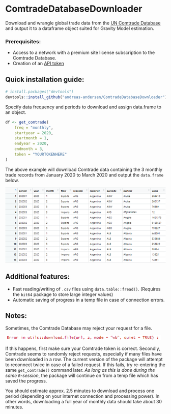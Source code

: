 # ComtradeDatabaseDownloader

Download and wrangle global trade data from the 
[UN Comtrade Database](https://comtrade.un.org/) and output it to a dataframe 
object suited for Gravity Model estimation.

### Prerequisites:

- Access to a network with a premium site license subscription to the Comtrade
Database.
- Creation of an [API token](https://comtrade.un.org/api/swagger/ui/index\#/Auth)

## Quick installation guide:

``` r
# install.packages("devtools")
devtools::install_github("andreas-andersen/ComtradeDatabaseDownloader")
```

Specify data frequency and periods to download and assign data.frame to an 
object.

``` r
df <- get_comtrade(
    freq = "monthly",
    startyear = 2020,
    startmonth = 1,
    endyear = 2020,
    endmonth = 3,
    token = "YOURTOKENHERE"
)
```

The above example will download Comtrade data containing the 3 monthly 
trade records from January 2020 to March 2020 and output the `data.frame` below.

![Output data.frame](img/illustration_dataframe.png?raw=true "Output data.frame")

## Additional features:

- Fast reading/writing of `.csv` files using `data.table::fread()`. (Requires 
the `bit64` package to store large integer values)
- Automatic saving of progress in a temp file in case of connection errors.

## Notes:

Sometimes, the Comtrade Database may reject your request for a file. 

![Error](img/illustration_error.png?raw=true "Error")

If this happens, first make sure your Comtrade token is correct. Secondly, 
Comtrade seems to randomly reject requests, especially if many files have been 
downloaded in a row. The current version of the package will attempt to 
reconnect twice in case of a failed request. If this fails, try re-entering 
the same `get_comtrade()` command later. _As long as this is done 
during the same `R`-session_, the package will continue on from a temp file 
which has saved the progress. 

You should estimate approx. 2.5 minutes to download and process one period
(depending on your internet connection and processing power). In other words, 
downloading a full year of monthly data should take about 30 minutes.
